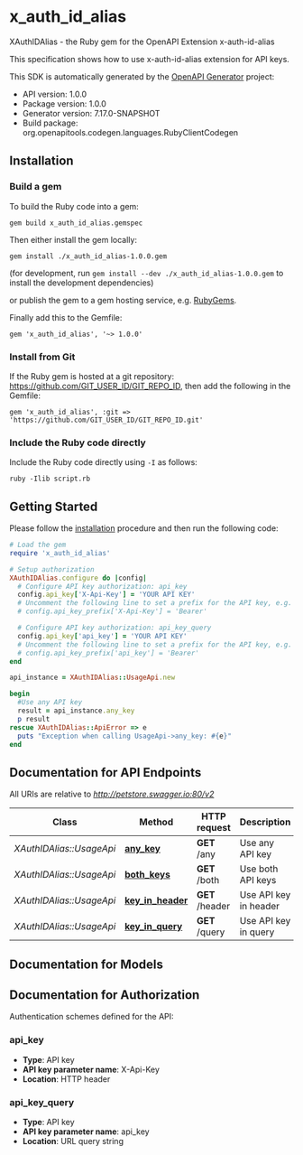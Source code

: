 # x_auth_id_alias

XAuthIDAlias - the Ruby gem for the OpenAPI Extension x-auth-id-alias

This specification shows how to use x-auth-id-alias extension for API keys.

This SDK is automatically generated by the [OpenAPI Generator](https://openapi-generator.tech) project:

- API version: 1.0.0
- Package version: 1.0.0
- Generator version: 7.17.0-SNAPSHOT
- Build package: org.openapitools.codegen.languages.RubyClientCodegen

## Installation

### Build a gem

To build the Ruby code into a gem:

```shell
gem build x_auth_id_alias.gemspec
```

Then either install the gem locally:

```shell
gem install ./x_auth_id_alias-1.0.0.gem
```

(for development, run `gem install --dev ./x_auth_id_alias-1.0.0.gem` to install the development dependencies)

or publish the gem to a gem hosting service, e.g. [RubyGems](https://rubygems.org/).

Finally add this to the Gemfile:

    gem 'x_auth_id_alias', '~> 1.0.0'

### Install from Git

If the Ruby gem is hosted at a git repository: https://github.com/GIT_USER_ID/GIT_REPO_ID, then add the following in the Gemfile:

    gem 'x_auth_id_alias', :git => 'https://github.com/GIT_USER_ID/GIT_REPO_ID.git'

### Include the Ruby code directly

Include the Ruby code directly using `-I` as follows:

```shell
ruby -Ilib script.rb
```

## Getting Started

Please follow the [installation](#installation) procedure and then run the following code:

```ruby
# Load the gem
require 'x_auth_id_alias'

# Setup authorization
XAuthIDAlias.configure do |config|
  # Configure API key authorization: api_key
  config.api_key['X-Api-Key'] = 'YOUR API KEY'
  # Uncomment the following line to set a prefix for the API key, e.g. 'Bearer' (defaults to nil)
  # config.api_key_prefix['X-Api-Key'] = 'Bearer'

  # Configure API key authorization: api_key_query
  config.api_key['api_key'] = 'YOUR API KEY'
  # Uncomment the following line to set a prefix for the API key, e.g. 'Bearer' (defaults to nil)
  # config.api_key_prefix['api_key'] = 'Bearer'
end

api_instance = XAuthIDAlias::UsageApi.new

begin
  #Use any API key
  result = api_instance.any_key
  p result
rescue XAuthIDAlias::ApiError => e
  puts "Exception when calling UsageApi->any_key: #{e}"
end

```

## Documentation for API Endpoints

All URIs are relative to *http://petstore.swagger.io:80/v2*

Class | Method | HTTP request | Description
------------ | ------------- | ------------- | -------------
*XAuthIDAlias::UsageApi* | [**any_key**](docs/UsageApi.md#any_key) | **GET** /any | Use any API key
*XAuthIDAlias::UsageApi* | [**both_keys**](docs/UsageApi.md#both_keys) | **GET** /both | Use both API keys
*XAuthIDAlias::UsageApi* | [**key_in_header**](docs/UsageApi.md#key_in_header) | **GET** /header | Use API key in header
*XAuthIDAlias::UsageApi* | [**key_in_query**](docs/UsageApi.md#key_in_query) | **GET** /query | Use API key in query


## Documentation for Models



## Documentation for Authorization


Authentication schemes defined for the API:
### api_key


- **Type**: API key
- **API key parameter name**: X-Api-Key
- **Location**: HTTP header

### api_key_query


- **Type**: API key
- **API key parameter name**: api_key
- **Location**: URL query string

